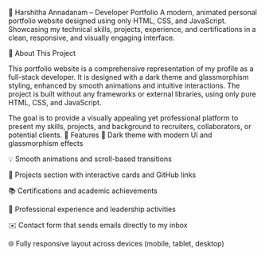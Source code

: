💼 Harshitha Annadanam – Developer Portfolio
A modern, animated personal portfolio website designed using only HTML, CSS, and JavaScript. Showcasing my technical skills, projects, experience, and certifications in a clean, responsive, and visually engaging interface.

🧾 About This Project

This portfolio website is a comprehensive representation of my profile as a full-stack developer. It is designed with a dark theme and glassmorphism styling, enhanced by smooth animations and intuitive interactions. The project is built without any frameworks or external libraries, using only pure HTML, CSS, and JavaScript.

The goal is to provide a visually appealing yet professional platform to present my skills, projects, and background to recruiters, collaborators, or potential clients.
🚀 Features
🎨 Dark theme with modern UI and glassmorphism effects

💡 Smooth animations and scroll-based transitions

💼 Projects section with interactive cards and GitHub links

📚 Certifications and academic achievements

📍 Professional experience and leadership activities

✉️ Contact form that sends emails directly to my inbox

🌐 Fully responsive layout across devices (mobile, tablet, desktop)
